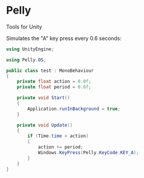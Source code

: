 # Pelly
Tools for Unity

Simulates the "A" key press every 0.6 seconds:
```cs
using UnityEngine;

using Pelly.OS;

public class test : MonoBehaviour
{
    private float action = 0.0f;
    private float period = 0.6f;

    private void Start()
    {
        Application.runInBackground = true;
    }

    private void Update()
    {
        if (Time.time > action)
        {
            action += period;
            Windows.KeyPress(Pelly.KeyCode.KEY_A);
        }
    }
}

```
